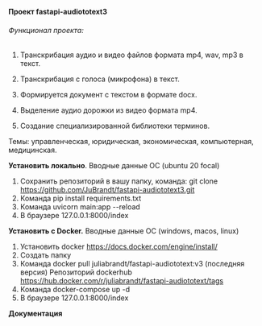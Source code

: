 **Проект fastapi-audiototext3**

###### Функционал проекта:

1. Транскрибация аудио и видео файлов формата mp4, wav, mp3 в текст. 

2. Транскрибация с голоса (микрофона) в текст.

3. Формируется документ с текстом в формате docx.

4. Выделение аудио дорожки из видео формата mp4.

5. Создание специализированной библиотеки терминов.

Темы: управленческая, юридическая, экономическая, компьютерная, медицинская.

**Установить локально**.
Вводные данные ОС (ubuntu 20 focal)

1. Сохранить репозиторий в вашу папку, команда: git clone https://github.com/JuBrandt/fastapi-audiototext3.git
2. Команда pip install requirements.txt
3. Команда uvicorn main:app --reload
4. В браузере 127.0.0.1:8000/index

**Установить с Docker.** Вводные данные ОС (windows, macos, linux)

1. Установить docker https://docs.docker.com/engine/install/
2. Создать папку
3. Команда docker pull juliabrandt/fastapi-audiototext:v3 (последняя версия)
Репозиторий dockerhub https://hub.docker.com/r/juliabrandt/fastapi-audiototext/tags
4. Команда docker-compose up -d
5. В браузере 127.0.0.1:8000/index

**Документация**




